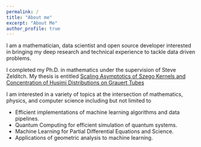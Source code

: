 ```yaml
---
permalink: /
title: "About me"
excerpt: "About Me"
author_profile: true
---
```


I am a mathematician, data scientist and open source developer interested in bringing my deep research and technical experience to tackle data driven problems.

I completed my Ph.D. in mathematics under the supervision of Steve Zelditch. My thesis is entitled [Scaling Asymptotics of Szego Kernels and Concentration of Husimi Distributions on Grauert Tubes](https://arch.library.northwestern.edu/concern/generic_works/qr46r123s?locale=en)

I am interested in a variety of topics at the intersection of mathematics, physics, and computer science including but not limited to 
- Efficient implementations of machine learning algorithms and data pipelines. 
- Quantum Computing for efficient simulation of quantum systems.
- Machine Learning for Partial Differential Equations and Science.
- Applications of geometric analysis to machine learning.
